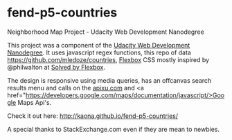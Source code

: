 # fend-p5-countries
Neighborhood Map Project - Udacity Web Development Nanodegree

This project was a component of the <a href="https://www.udacity.com/course/front-end-web-developer-nanodegree--nd001">Udacity Web Development Nanodegree</a>.
It uses javascript regex functions, this repo of data https://github.com/mledoze/countries, <a href="https://developer.mozilla.org/en-US/docs/Web/CSS/CSS_Flexible_Box_Layout/Using_CSS_flexible_boxes">Flexbox</a> CSS mostly inspired by
@philwalton at <a href="https://philipwalton.github.io/solved-by-flexbox/">Solved by Flexbox</a>.

The design is responsive using media queries, has an offcanvas search results menu and calls on the <a href="http://www.apixu.com/">apixu.com</a> and <a href="https://developers.google.com/maps/documentation/javascript/>Google Maps Api</a>'s.

Check it out here: http://kaona.github.io/fend-p5-countries/

A special thanks to StackExchange.com even if they are mean to newbies.
